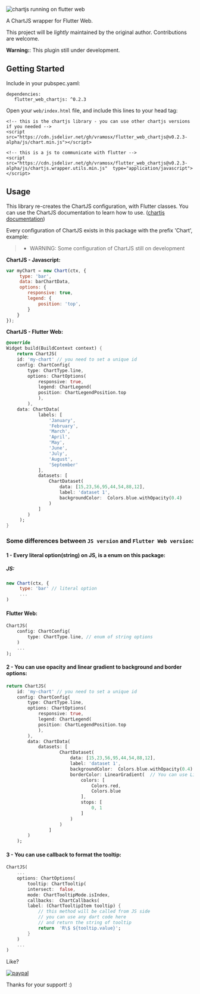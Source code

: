 ![chartjs running on flutter web](https://raw.githubusercontent.com/vramosx/flutter_web_chartjs/master/images/flutter_web_chartjs.png)

A ChartJS wrapper for Flutter Web.

This project will be _lightly_ maintained by the original author. Contributions are welcome.

**Warning:**: This plugin still under development.

## Getting Started

Include in your pubspec.yaml:

    dependencies:  
       flutter_web_chartjs: ^0.2.3


Open your `web/index.html` file, and include this lines to your head tag:
```
<!-- this is the chartjs library - you can use other chartjs versions if you needed -->
<script  src="https://cdn.jsdelivr.net/gh/vramosx/flutter_web_chartjs@v0.2.3-alpha/js/chart.min.js"></script>

<!-- this is a js to communicate with flutter -->
<script  src="https://cdn.jsdelivr.net/gh/vramosx/flutter_web_chartjs@v0.2.3-alpha/js/chartjs.wrapper.utils.min.js"  type="application/javascript"></script>
```

## Usage

This library re-creates the ChartJS configuration, with Flutter classes. You can use the ChartJS documentation to learn how to use. ([chartjs documentation](https://www.chartjs.org/docs/latest/))

Every configuration of ChartJS exists in this package with the prefix 'Chart', example:

> - WARNING: Some configuration of ChartJS still on development

**ChartJS - Javascript:**
```js
var myChart = new Chart(ctx, {
     type: 'bar',
     data: barChartData,
     options: {
		responsive: true,
		legend: {
			position: 'top',
		}
	}
});
```

**ChartJS - Flutter Web:**
```dart
@override
Widget build(BuildContext context) {
    return ChartJS(
    id: 'my-chart' // you need to set a unique id
    config: ChartConfig(
        type: ChartType.line,
        options: ChartOptions(
            responsive: true,
            legend: ChartLegend(
            position: ChartLegendPosition.top
            ),
        ),
    data: ChartData(
            labels: [
                'January',
                'February',
                'March',
                'April',
                'May',
                'June',
                'July',
                'August',
                'September'
            ],
            datasets: [
                ChartDataset(
                    data: [15,23,56,95,44,54,88,12],
                    label: 'dataset 1',
                    backgroundColor:  Colors.blue.withOpacity(0.4)
                )
            ]
        )
     );
}
```

### Some differences between `JS version` and `Flutter Web version`:

#### 1 - Every literal option(string) on JS, is a enum on this package:

##### JS:
```js
new Chart(ctx, {
     type: 'bar' // literal option
     ...
)
```

#### Flutter Web:
```dart
ChartJS(
    config: ChartConfig(
        type: ChartType.line, // enum of string options
    )
    ...
);
```
#### 2 - You can use opacity and linear gradient to background and border options:
```dart
return ChartJS(
    id: 'my-chart' // you need to set a unique id
    config: ChartConfig(
        type: ChartType.line,
        options: ChartOptions(
            responsive: true,
            legend: ChartLegend(
            position: ChartLegendPosition.top
            ),
        ),
        data: ChartData(
            datasets: [
                    ChartDataset(
                        data: [15,23,56,95,44,54,88,12],
                        label: 'dataset 1',
                        backgroundColor:  Colors.blue.withOpacity(0.4) // background with opacity
                        borderColor: LinearGradient(  // You can use LinearGradient. (only colors and stops properties are supported)
                            colors: [
                                Colors.red,
                                Colors.blue
                            ],
                            stops: [
                                0, 1
                            ]
                        )
                    )
                ]
        )
	);
```

#### 3 - You can use callback to format the tooltip:
```dart
ChartJS(
    ...
    options: ChartOptions(
        tooltip: ChartTooltip(
        intersect:  false,
        mode: ChartTooltipMode.isIndex,
        callbacks:  ChartCallbacks(
        label: (ChartTooltipItem tooltip) {
            // this method will be called from JS side
            // you can use any dart code here
            // and return the string of tooltip
            return  'R\$ ${tooltip.value}';
        }
    )
    ...
)
```

Like?

[![paypal](https://raw.githubusercontent.com/vramosx/flutter_web_chartjs/master/images/bmc.png)](https://www.paypal.com/cgi-bin/webscr?cmd=_s-xclick&hosted_button_id=3BRBBGTNGF7FQ)

Thanks for your support! :)